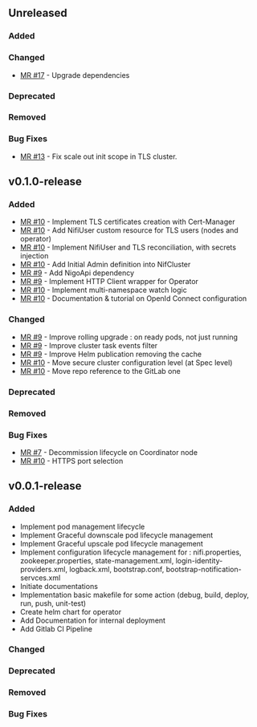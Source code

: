 ## Unreleased

### Added

### Changed

- [MR #17](https://gitlab.si.francetelecom.fr/kubernetes/nifikop/-/merge_requests/17) - Upgrade dependencies

### Deprecated

### Removed

### Bug Fixes

- [MR #13](https://gitlab.si.francetelecom.fr/kubernetes/nifikop/-/merge_requests/13) - Fix scale out init scope in TLS cluster.

## v0.1.0-release

### Added

- [MR #10](https://gitlab.si.francetelecom.fr/kubernetes/nifikop/-/merge_requests/10) - Implement TLS certificates creation with Cert-Manager
- [MR #10](https://gitlab.si.francetelecom.fr/kubernetes/nifikop/-/merge_requests/10) - Add NifiUser custom resource for TLS users (nodes and operator)
- [MR #10](https://gitlab.si.francetelecom.fr/kubernetes/nifikop/-/merge_requests/10) - Implement NifiUser and TLS reconciliation, with secrets injection
- [MR #10](https://gitlab.si.francetelecom.fr/kubernetes/nifikop/-/merge_requests/10) - Add Initial Admin definition into NifCluster
- [MR #9](https://gitlab.si.francetelecom.fr/kubernetes/nifikop/-/merge_requests/9) - Add NigoApi dependency
- [MR #9](https://gitlab.si.francetelecom.fr/kubernetes/nifikop/-/merge_requests/9) - Implement HTTP Client wrapper for Operator
- [MR #10](https://gitlab.si.francetelecom.fr/kubernetes/nifikop/-/merge_requests/10) - Implement multi-namespace watch logic
- [MR #10](https://gitlab.si.francetelecom.fr/kubernetes/nifikop/-/merge_requests/10) - Documentation & tutorial on OpenId Connect configuration

### Changed

- [MR #9](https://gitlab.si.francetelecom.fr/kubernetes/nifikop/-/merge_requests/9) - Improve rolling upgrade : on ready pods, not just running
- [MR #9](https://gitlab.si.francetelecom.fr/kubernetes/nifikop/-/merge_requests/9) - Improve cluster task events filter
- [MR #9](https://gitlab.si.francetelecom.fr/kubernetes/nifikop/-/merge_requests/9) - Improve Helm publication removing the cache
- [MR #10](https://gitlab.si.francetelecom.fr/kubernetes/nifikop/-/merge_requests/10) - Move secure cluster configuration level (at Spec level)
- [MR #10](https://gitlab.si.francetelecom.fr/kubernetes/nifikop/-/merge_requests/10) - Move repo reference to the GitLab one

### Deprecated

### Removed

### Bug Fixes

- [MR #7](https://gitlab.si.francetelecom.fr/kubernetes/nifikop/-/merge_requests/7) - Decommission lifecycle on Coordinator node
- [MR #10](https://gitlab.si.francetelecom.fr/kubernetes/nifikop/-/merge_requests/10) - HTTPS port selection

## v0.0.1-release

### Added

- Implement pod management lifecycle
- Implement Graceful downscale pod lifecycle management
- Implement Graceful upscale pod lifecycle management
- Implement configuration lifecycle management for : nifi.properties, zookeeper.properties, state-management.xml, login-identity-providers.xml, logback.xml, bootstrap.conf, bootstrap-notification-servces.xml
- Initiate documentations
- Implementation basic makefile for some action (debug, build, deploy, run, push, unit-test)
- Create helm chart for operator
- Add Documentation for internal deployment
- Add Gitlab CI Pipeline

### Changed

### Deprecated

### Removed

### Bug Fixes